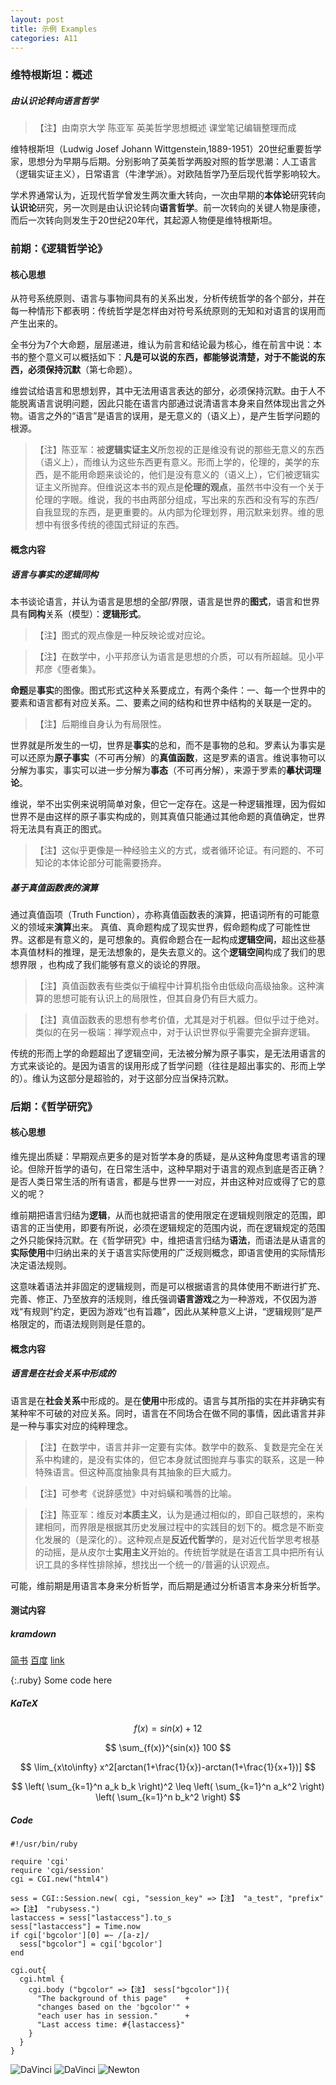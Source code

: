 ```yaml
---
layout: post
title: 示例 Examples
categories: A11
---
```


### 维特根斯坦：概述

##### 由认识论转向语言哲学

>【注】由南京大学 陈亚军 英美哲学思想概述 课堂笔记编辑整理而成

维特根斯坦（Ludwig Josef Johann Wittgenstein,1889-1951）20世纪重要哲学家，思想分为早期与后期。分别影响了英美哲学两股对照的哲学思潮：人工语言（逻辑实证主义），日常语言（牛津学派）。对欧陆哲学乃至后现代哲学影响较大。

学术界通常认为，近现代哲学曾发生两次重大转向，一次由早期的**本体论**研究转向**认识论**研究，另一次则是由认识论转向**语言哲学**。前一次转向的关键人物是康德，而后一次转向则发生于20世纪20年代，其起源人物便是维特根斯坦。

### 前期：《逻辑哲学论》

#### 核心思想

从符号系统原则、语言与事物间具有的关系出发，分析传统哲学的各个部分，并在每一种情形下都表明：传统哲学是怎样由对符号系统原则的无知和对语言的误用而产生出来的。

全书分为7个大命题，层层递进，维认为前言和结论最为核心，维在前言中说：本书的整个意义可以概括如下：**凡是可以说的东西，都能够说清楚，对于不能说的东西，必须保持沉默**（第七命题）。

维尝试给语言和思想划界，其中无法用语言表达的部分，必须保持沉默。由于人不能脱离语言说明问题，因此只能在语言内部通过说清语言本身来自然体现出言之外物。语言之外的“语言”是语言的误用，是无意义的（语义上），是产生哲学问题的根源。

>【注】陈亚军：被**逻辑实证主义**所忽视的正是维没有说的那些无意义的东西（语义上），而维认为这些东西更有意义。形而上学的，伦理的，美学的东西，是不能用命题来谈论的，他们是没有意义的（语义上），它们被逻辑实证主义所抛弃。但维说这本书的观点是**伦理的观点**，虽然书中没有一个关于伦理的字眼。维说，我的书由两部分组成，写出来的东西和没有写的东西/自我显现的东西，是更重要的。从内部为伦理划界，用沉默来划界。维的思想中有很多传统的德国式辩证的东西。

#### 概念内容

##### 语言与事实的逻辑同构

本书谈论语言，并认为语言是思想的全部/界限，语言是世界的**图式**，语言和世界具有**同构**关系（模型）：**逻辑形式**。

>【注】图式的观点像是一种反映论或对应论。

>【注】在数学中，小平邦彦认为语言是思想的介质，可以有所超越。见小平邦彦《堕者集》。

**命题**是**事实**的图像。图式形式这种关系要成立，有两个条件：一、每一个世界中的要素和语言都有对应关系。二、要素之间的结构和世界中结构的关联是一定的。

>【注】后期维自身认为有局限性。

世界就是所发生的一切，世界是**事实**的总和，而不是事物的总和。罗素认为事实是可以还原为**原子事实**（不可再分解）的**真值函数**，这是罗素的语言。维说事物可以分解为事实，事实可以进一步分解为**事态**（不可再分解），来源于罗素的**摹状词理论**。

维说，举不出实例来说明简单对象，但它一定存在。这是一种逻辑推理，因为假如世界不是由这样的原子事实构成的，则其真值只能通过其他命题的真值确定，世界将无法具有真正的图式。

>【注】这似乎更像是一种经验主义的方式，或者循环论证。有问题的、不可知论的本体论部分可能需要扬弃。

##### 基于真值函数表的演算

通过真值函项（Truth Function），亦称真值函数表的演算，把语词所有的可能意义的领域来**演算**出来。 真值、真命题构成了现实世界，假命题构成了可能性世界。这都是有意义的，是可想象的。真假命题合在一起构成**逻辑空间**，超出这些基本真值材料的推理，是无法想象的，是失去意义的。这个**逻辑空间**构成了我们的思想界限 ，也构成了我们能够有意义的谈论的界限。

>【注】真值函数表有些类似于编程中计算机指令由低级向高级抽象。这种演算的思想可能有认识上的局限性，但其自身仍有巨大威力。

>【注】真值函数表的思想有参考价值，尤其是对于机器。但似乎过于绝对。类似的在另一极端：禅学观点中，对于认识世界似乎需要完全摒弃逻辑。

传统的形而上学的命题超出了逻辑空间，无法被分解为原子事实，是无法用语言的方式来谈论的。是因为语言的误用形成了哲学问题（往往是超出事实的、形而上学的）。维认为这部分是超验的，对于这部分应当保持沉默。

### 后期：《哲学研究》

#### 核心思想

维先提出质疑：早期观点更多的是对哲学本身的质疑，是从这种角度思考语言的理论。但除开哲学的语句，在日常生活中，这种早期对于语言的观点到底是否正确？是否人类日常生活的所有语言，都是与世界一一对应，并由这种对应或得了它的意义的呢？

维前期把语言归结为**逻辑**，从而也就把语言的使用限定在逻辑规则限定的范围，即语言的正当使用，即要有所说，必须在逻辑规定的范围内说，而在逻辑规定的范围之外只能保持沉默。在《哲学研究》中，维把语言归结为**语法**，而语法是从语言的**实际使用**中归纳出来的关于语言实际使用的广泛规则概念，即语言使用的实际情形决定语法规则。

这意味着语法并非固定的逻辑规则，而是可以根据语言的具体使用不断进行扩充、完善、修正、乃至放弃的活规则，维氏强调**语言游戏**之为一种游戏，不仅因为游戏“有规则”约定，更因为游戏“也有旨趣”，因此从某种意义上讲，“逻辑规则”是严格限定的，而语法规则则是任意的。

#### 概念内容

##### 语言是在社会关系中形成的

语言是在**社会关系**中形成的。是在**使用**中形成的。语言与其所指的实在并非确实有某种牢不可破的对应关系。同时，语言在不同场合在做不同的事情，因此语言并非是一种与事实对应的纯粹理念。

>【注】在数学中，语言并非一定要有实体。数学中的数系、复数是完全在关系中构建的，是没有实体的，但它本身就试图抛弃与事实的联系，这是一种特殊语言。但这种高度抽象具有其抽象的巨大威力。

>【注】可参考《说辞感觉》中对蚂蟥和嘴唇的比喻。

>【注】陈亚军：维反对**本质主义**，认为是通过相似的，即自己联想的，来构建相同，而界限是根据其历史发展过程中的实践目的划下的。概念是不断变化发展的（是深化的）。这种观点是**反近代哲学**的，是对近代哲学思考根基的动摇，是从皮尔士**实用主义**开始的。传统哲学就是在语言工具中把所有认识工具的多样性排除掉，想找出一个统一的/普遍的认识观点。

可能，维前期是用语言本身来分析哲学，而后期是通过分析语言本身来分析哲学。

#### 测试内容

##### kramdown

[简书](http://jianshu.com)
[百度](http://baidu.com)
[link](test.html)

{:.ruby}
    Some code here

##### KaTeX

$$f(x) = sin(x) + 12$$

$$ \sum_{f(x)}^{sin(x)} 100 $$

$$ \lim_{x\to\infty} x^2[arctan(1+\frac{1}{x})-arctan(1+\frac{1}{x+1})] $$

$$ \left( \sum_{k=1}^n a_k b_k \right)^2 \leq \left( \sum_{k=1}^n a_k^2 \right) \left( \sum_{k=1}^n b_k^2 \right) $$

##### Code

```
#!/usr/bin/ruby
 
require 'cgi'
require 'cgi/session'
cgi = CGI.new("html4")
 
sess = CGI::Session.new( cgi, "session_key" =>【注】 "a_test", "prefix" =>【注】 "rubysess.")
lastaccess = sess["lastaccess"].to_s
sess["lastaccess"] = Time.now
if cgi['bgcolor'][0] =~ /[a-z]/
  sess["bgcolor"] = cgi['bgcolor']
end

cgi.out{
  cgi.html {
    cgi.body ("bgcolor" =>【注】 sess["bgcolor"]){
      "The background of this page"    +
      "changes based on the 'bgcolor'" +
      "each user has in session."      +
      "Last access time: #{lastaccess}"
    }
  }
}
```

<img src="/assets/img/DaVinci_1.jpeg" alt="DaVinci" />

<img src="/assets/img/DaVinci_2.jpeg" alt="DaVinci" />

<img src="/assets/img/Newton.jpeg" alt="Newton" />